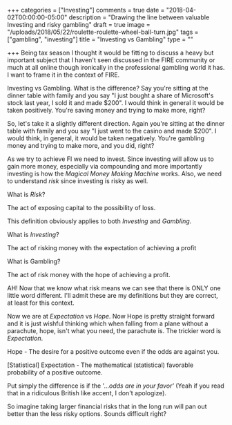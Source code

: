 +++
categories = ["Investing"]
comments = true
date = "2018-04-02T00:00:00-05:00"
description = "Drawing the line between valuable Investing and risky gambling"
draft = true
image = "/uploads/2018/05/22/roulette-roulette-wheel-ball-turn.jpg"
tags = ["gambling", "investing"]
title = "Investing vs Gambling"
type = ""

+++
Being tax season I thought it would be fitting to discuss a heavy but important subject that I haven't seen discussed in the FIRE community or much at all online though ironically in the professional gambling world it has. I want to frame it in the context of FIRE. 

Investing vs Gambling. What is the difference? Say you're sitting at the dinner table with family and you say "I just bought a share of Microsoft's stock last year, I sold it and made $200". I would think in general it would be taken positively. You're saving money and trying to make more, right? 

So, let's take it a slightly different direction. Again you're sitting at the dinner table with family and you say "I just went to the casino and made $200". I would think, in general, it would be taken negatively. You're gambling money and trying to make more, and you did, right?

As we try to achieve FI we need to invest. Since investing will allow us to gain more money, especially via compounding and more importantly investing is how the _Magical Money Making Machine_ works. Also, we need to understand _risk_ since investing is risky as well.

What is _Risk_?

The act of exposing capital to the possibility of loss.

This definition obviously applies to both _Investing_ and _Gambling_.

What is _Investing_?

The act of risking money with the expectation of achieving a profit

What is Gambling?

The act of risk money with the hope of achieving a profit.

AH! Now that we know what risk means we can see that there is ONLY one little word different. I'll admit these are my definitions but they are correct, at least for this context. 

Now we are at _Expectation_ vs _Hope_. Now Hope is pretty straight forward and it is just wishful thinking which when falling from a plane without a parachute, hope, isn't what you need, the parachute is. The trickier word is _Expectation_. 

Hope - The desire for a positive outcome even if the odds are against you.

\[Statistical\] Expectation - The mathematical (statistical) favorable probability of a positive outcome.

Put simply the difference is if the '..._odds are in your favor'_ (Yeah if you read that in a ridiculous British like accent, I don't apologize). 

So imagine taking larger financial risks that in the long run will pan out better than the less risky options. Sounds difficult right?